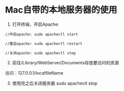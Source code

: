 # Mac自带的本地服务器的使用

1. 打开终端，开启Apache:

```
//开启apache: sudo apachectl start

//重启apache: sudo apachectl restart

//关闭apache: sudo apachectl stop
```



2. 前往/Library/WebServer/Documents存放要访问的资源

访问：127.0.0.1/localfileName

3. 使用完之后关闭服务器 sudo apachectl stop

